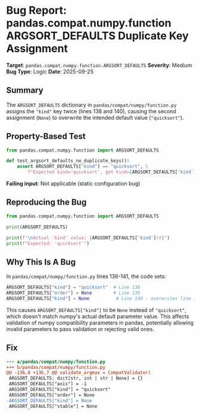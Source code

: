# Bug Report: pandas.compat.numpy.function ARGSORT_DEFAULTS Duplicate Key Assignment

**Target**: `pandas.compat.numpy.function.ARGSORT_DEFAULTS`
**Severity**: Medium
**Bug Type**: Logic
**Date**: 2025-09-25

## Summary

The `ARGSORT_DEFAULTS` dictionary in `pandas/compat/numpy/function.py` assigns the `"kind"` key twice (lines 138 and 140), causing the second assignment (`None`) to overwrite the intended default value (`"quicksort"`).

## Property-Based Test

```python
from pandas.compat.numpy.function import ARGSORT_DEFAULTS

def test_argsort_defaults_no_duplicate_keys():
    assert ARGSORT_DEFAULTS["kind"] == "quicksort", \
        f"Expected kind='quicksort', got kind={ARGSORT_DEFAULTS['kind']!r}"
```

**Failing input**: Not applicable (static configuration bug)

## Reproducing the Bug

```python
from pandas.compat.numpy.function import ARGSORT_DEFAULTS

print(ARGSORT_DEFAULTS)

print(f"\nActual 'kind' value: {ARGSORT_DEFAULTS['kind']!r}")
print(f"Expected: 'quicksort'")
```

## Why This Is A Bug

In `pandas/compat/numpy/function.py` lines 136-141, the code sets:
```python
ARGSORT_DEFAULTS["kind"] = "quicksort"  # Line 138
ARGSORT_DEFAULTS["order"] = None        # Line 139
ARGSORT_DEFAULTS["kind"] = None          # Line 140 - overwrites line 138!
```

This causes `ARGSORT_DEFAULTS["kind"]` to be `None` instead of `"quicksort"`, which doesn't match numpy's actual default parameter value. This affects validation of numpy compatibility parameters in pandas, potentially allowing invalid parameters to pass validation or rejecting valid ones.

## Fix

```diff
--- a/pandas/compat/numpy/function.py
+++ b/pandas/compat/numpy/function.py
@@ -136,8 +136,7 @@ validate_argmax = CompatValidator(
 ARGSORT_DEFAULTS: dict[str, int | str | None] = {}
 ARGSORT_DEFAULTS["axis"] = -1
 ARGSORT_DEFAULTS["kind"] = "quicksort"
 ARGSORT_DEFAULTS["order"] = None
-ARGSORT_DEFAULTS["kind"] = None
 ARGSORT_DEFAULTS["stable"] = None
```